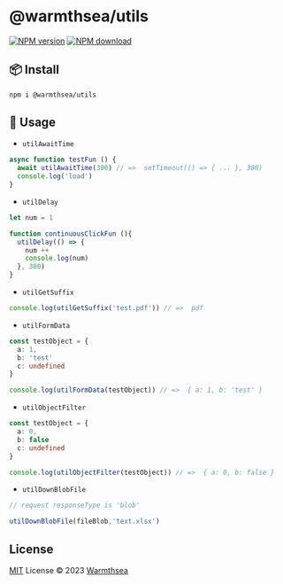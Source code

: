 # @warmthsea/utils

[![NPM version](https://img.shields.io/npm/v/@warmthsea/utils?color=a1b858&label=)](https://www.npmjs.com/package/@warmthsea/utils)
[![NPM download](https://img.shields.io/npm/dm/@warmthsea/utils?color=50a36f&label=)](https://www.npmjs.com/package/@warmthsea/utils)

## 📦 Install

```bash
npm i @warmthsea/utils
```

## 🦄 Usage

-  `utilAwaitTime`
```typescript
async function testFun () {
  await utilAwaitTime(300) // =>  setTimeout(() => { ... }, 300)
  console.log('load')
}
```

-  `utilDelay`
```typescript
let num = 1

function continuousClickFun (){
  utilDelay(() => {
    num ++
    console.log(num)
  }, 300)
}
```

-  `utilGetSuffix`
```typescript
console.log(utilGetSuffix('test.pdf')) // =>  pdf
```

-  `utilFormData`
```typescript
const testObject = {
  a: 1,
  b: 'test'
  c: undefined
}

console.log(utilFormData(testObject)) // =>  { a: 1, b: 'test' }
```

-  `utilObjectFilter`
```typescript
const testObject = {
  a: 0,
  b: false
  c: undefined
}

console.log(utilObjectFilter(testObject)) // =>  { a: 0, b: false }
```

-  `utilDownBlobFile`
```typescript
// request responseType is 'blob'

utilDownBlobFile(fileBlob,'text.xlsx')
```

## License

[MIT](./LICENSE) License © 2023 [Warmthsea](https://github.com/warmthsea)
